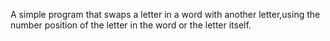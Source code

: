 A simple program that swaps a letter in a word with another letter,using the number position of the letter in the word or the letter itself.

